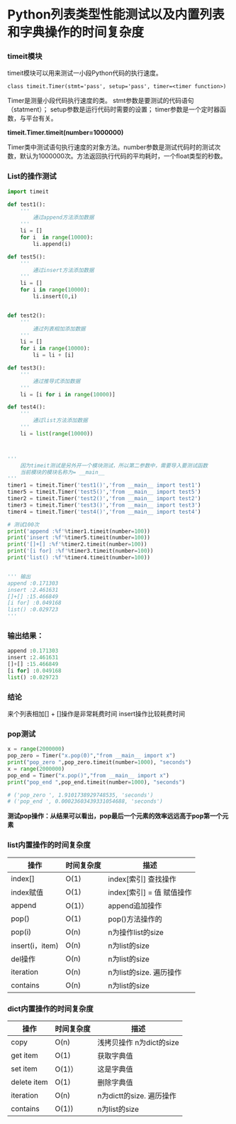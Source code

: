 # Python列表类型性能测试以及内置列表和字典操作的时间复杂度


### timeit模块


timeit模块可以用来测试一小段Python代码的执行速度。

`class timeit.Timer(stmt='pass', setup='pass', timer=<timer function>)`

Timer是测量小段代码执行速度的类。
stmt参数是要测试的代码语句（statment）；
setup参数是运行代码时需要的设置；
timer参数是一个定时器函数，与平台有关。

**timeit.Timer.timeit(number=1000000)**

Timer类中测试语句执行速度的对象方法。number参数是测试代码时的测试次数，默认为1000000次。方法返回执行代码的平均耗时，一个float类型的秒数。

### List的操作测试
```python
import timeit

def test1():
	'''
		通过append方法添加数据
	'''
    li = []
    for i  in range(10000):
        li.append(i)

def test5():
	'''
		通过insert方法添加数据
	'''
    li = []
    for i in range(10000):
        li.insert(0,i)


def test2():
	'''
		通过列表相加添加数据
	'''
    li = []
    for i in range(10000):
        li = li + [i]

def test3():
	'''
		通过推导式添加数据
	'''
    li = [i for i in range(10000)]

def test4():
	'''
		通过list方法添加数据
	'''
    li = list(range(10000))



'''
    因为timeit测试是另外开一个模块测试，所以第二参数中，需要导入要测试函数
    当前模块的模块名称为= __main__
'''
timer1 = timeit.Timer('test1()','from __main__ import test1')
timer5 = timeit.Timer('test5()','from __main__ import test5')
timer2 = timeit.Timer('test2()','from __main__ import test2')
timer3 = timeit.Timer('test3()','from __main__ import test3')
timer4 = timeit.Timer('test4()','from __main__ import test4')

# 测试100次
print('append :%f'%timer1.timeit(number=100))
print('insert :%f'%timer5.timeit(number=100))
print('[]+[] :%f'%timer2.timeit(number=100))
print('[i for] :%f'%timer3.timeit(number=100))
print('list() :%f'%timer4.timeit(number=100))


''' 输出
append :0.171303
insert :2.461631
[]+[] :15.466849
[i for] :0.049168
list() :0.029723
'''
```

### 输出结果：
```python
append :0.171303
insert :2.461631
[]+[] :15.466849
[i for] :0.049168
list() :0.029723
```
### 结论
来个列表相加[] + []操作是非常耗费时间
insert操作比较耗费时间

### pop测试
```python
x = range(2000000)
pop_zero = Timer("x.pop(0)","from __main__ import x")
print("pop_zero ",pop_zero.timeit(number=1000), "seconds")
x = range(2000000)
pop_end = Timer("x.pop()","from __main__ import x")
print("pop_end ",pop_end.timeit(number=1000), "seconds")

# ('pop_zero ', 1.9101738929748535, 'seconds')
# ('pop_end ', 0.00023603439331054688, 'seconds')
```

**测试pop操作：从结果可以看出，pop最后一个元素的效率远远高于pop第一个元素**

### list内置操作的时间复杂度

| 操作 | 时间复杂度 | 描述 |
| --- | --- | --- |
| index[] | O(1) | index[索引] 查找操作 |
| index赋值 | O(1) |index[索引] = 值   赋值操作  |
| append | O(1)） | append追加操作 |
| pop() | O(1) | pop()方法操作的 |
| pop(i) | O(n) | n为操作list的size |
| insert(i，item) | O(n) | n为list的size |
| del操作 | O(n) | n为list的size |
| iteration | O(n) | n为list的size. 遍历操作 |
|  contains| O(n)  | n为list的size |

### dict内置操作的时间复杂度

| 操作 | 时间复杂度 | 描述 |
| --- | --- | --- |
| copy | O(n) |浅拷贝操作  n为dict的size |
| get item | O(1) | 获取字典值  |
| set item | O(1)） | 这是字典值 |
| delete item | O(1) | 删除字典值 |
| iteration | O(n) | n为dictt的size. 遍历操作 |
|  contains| O(1))  | n为list的size |
